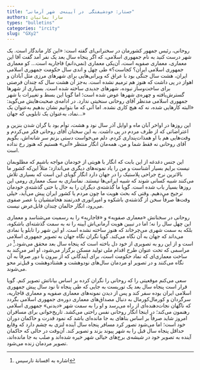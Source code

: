 ```yaml
--- 
title: "جستار: خودشیفتگی  در آیینه‌­ی  شهر آرمانی" 
authors: سارا بمانیان 
types: "bulletins" 
categories: "ircity" 
slug: "GXy2" 
--- 
```

روحانی، رئیس‌ جمهور کشورمان در سخنرانی‌ای گفته است: «این کار ماندگار است. یک شهر درست کنید به نام جمهوری اسلامی، که اگر پنجاه سال بعد یک نفر آمد گفت آقا این معماری، معماری صفویه است، آن‌یکی معماری (نمی‌دانم) قاجاریه است... کو معماری جمهوری اسلامی ایران؟ کجاست؟» طی چهل و اندی سال حکومت جمهوری اسلامی ایران، هشت سال جنگی بود با عراق که ویرانی‌هایی برای شهرهای مرزی‌ مثل آبادان و اهواز در پی داشت که هنوز هم ترمیم نشده است. به‌جز آن هشت سال که  چندان فرصتی برای ساخت‌وساز نبوده، شهرهای جدیدی ساخته ‌شده است. بسیاری از شهرها گسترش‌یافته و چهره‌ی شهرها عوض شده است؛ اما گویا این بسط و تغییرات با شهر جمهوری اسلامی مدنظر آقای روحانی سنخیتی ندارد. در ادامه‌ی صحبت‌هایش می‌گوید: «البته کارهایی شده، نه که هیچ کاری نشده. اما آنی که ما بتوانیم نشان بدهیم به‌عنوان یک نماد، به‌عنوان یک تابلویی که جهان...»

این روزها در اواخر آبان ماه و اوایل آذر سال نود و هشت، توأم بود با  گران شدن بنزین و اعتراضاتی که از طرف مردم در پی داشت. به این سخنان آقای روحانی فکر می‌کردم و وقت‌هایی هم با او همذات‌پنداری کردم. دلم می‌خواست دستی بزنم سر شانه‌اش، بگویم آقای روحانی نه‌ فقط شما و من، همه‌مان انگار منتظر «آنی» هستیم که هنوز رخ نداده است.

 این جنس دغدغه از این بابت که انگار با هویتی از خودمان مواجه باشیم که مطلوبمان نیست برایم بسیار آشناست و من را یاد نمونه‌های دیگری می‌اندازد؛ مثلاً این‌که کشور ما بالاترین نرخ جراحی پلاستیک را در جهان دارد انگار گویای این است که بسیاری تلاش می‌کنند شبیه کسانی شوند که شبیه ایرانی‌ها نیستند. نماسازی به سبک معماری رومی این روزها بسیار باب شده است. گویا ما گذشته‌ی دیگران را به حال یا حتی گذشته‌ی خودمان ترجیح می‌دهیم. وقتی ‌که بحث هویت ما چون مردم یا کشور ایران پیش می‌آید، خیلی وقت‌ها صرفاً سخن از گذشته‌ي باشکوه و امپراتوری قدرتمند هخامنشیان یا عصر صفوی می‌رود، انگار حالمان چندان قابل‌عرض نیست.

روحانی در سخنانش «معماری صفویه» و «قاجاریه» را به رسمیت می‌شناسد و معماری این چهل سال را نه؛ اما در تبیین هویت آرمانی‌اش آیینه‌ را نه به سمت گذشته‌ای باشکوه، بلکه به سمت شهری می‌چرخاند که هنوز ساخته نشده است. او این شهر را  تابلو یا نمادی می‌داند که جهان به آن نگاه می‌کند. گویا نگران نگاه جهان به تصویر جمهوری اسلامی است و از این ‌رو به تصویری از خود دل ‌باخته است که پنجاه سال بعد محقق می‌شود.[^1] در مراسمی که تحت عنوان طرح اقدام ملی تولید مسکن برگزار می‌شود، او امر می‌کند به ساخت معماری‌ای که نماد حکومت است، برای آیندگانی که از بیرون یا دور صرفاً به آن نگاه می‌کنند و در تصویر او مردمان سال‌های نودوهشت و هشتادو‌هشت و قبل‌تر محو می‌شوند.

سعی می‌کنم موقعیتی را که روحانی را نگران کرده بر اساس بیاناتش تصویر کنم. گویا قرار است پنجاه سال بعد یک توریست به ‌جایی که طی پنجاه تا نود سال پیش جمهوری اسلامی ایران بوده سفر کند و پس از دیدن نمونه‌های معماری صفویه و معماری قاجاریه، سرگردان و کورمال‌کورمال به دنبال مصداق‌های معماری دوره‌ی جمهوری اسلامی بگردد که ناگهان نجات‌دهنده‌ای از راه می‌رسد و او را به سمت شهر «دیدنی» جمهوری اسلامی رهنمون می‌کند؛ در اینجا انگار روحانی نفس راحتی می‌کشد. تاریخ‌خوانی برای مسافران امروز شاید صرفاً بر اساس بناهای به ‌جا مانده‌ای باشد که نمود قدرت و حاکمان دوران خود است؛ اما می‌شود تصور کرد مسافر پنجاه سال آینده لنزی به چشم دارد که وقایع حداقل پنجاه سال قبل را به شهر پیوند بزند و تصویر کند. آن‌وقت در حالی ‌که حاکمان آینده به تصویر خود در شیشه‌ی برج‌های خیالی شهر خیره شده‌اند و صلب به‌ جا مانده‌اند، تصویر مردمان زنده می‌شود.

[^1]: اشاره به افسانۀ نارسیس

